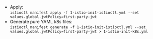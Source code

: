 *  Apply:<br/>
    `istioctl manifest apply -f 1-istio-init-istioctl.yml --set values.global.jwtPolicy=first-party-jwt`
*  Generate pure YAML k8s files:<br/>
    `istioctl manifest generate -f 1-istio-init-istioctl.yml --set values.global.jwtPolicy=first-party-jwt > 1-istio-init-k8s.yml `